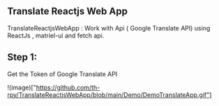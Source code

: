 ## Translate Reactjs Web App

TranslateReactjsWebApp : Work with Api ( Google Translate API) using ReactJs , matriel-ui and fetch api. 

## Step 1: 
Get the Token of Google Translate API

!(image)["https://github.com/th-rpy/TranslateReactjsWebApp/blob/main/Demo/DemoTranslateApp.gif"]
